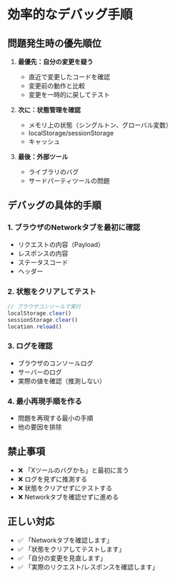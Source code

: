 # 効率的なデバッグ手順

## 問題発生時の優先順位

1. **最優先：自分の変更を疑う**
   - 直近で変更したコードを確認
   - 変更前の動作と比較
   - 変更を一時的に戻してテスト

2. **次に：状態管理を確認**
   - メモリ上の状態（シングルトン、グローバル変数）
   - localStorage/sessionStorage
   - キャッシュ

3. **最後：外部ツール**
   - ライブラリのバグ
   - サードパーティツールの問題

## デバッグの具体的手順

### 1. ブラウザのNetworkタブを最初に確認
- リクエストの内容（Payload）
- レスポンスの内容
- ステータスコード
- ヘッダー

### 2. 状態をクリアしてテスト
```javascript
// ブラウザコンソールで実行
localStorage.clear()
sessionStorage.clear()
location.reload()
```

### 3. ログを確認
- ブラウザのコンソールログ
- サーバーのログ
- 実際の値を確認（推測しない）

### 4. 最小再現手順を作る
- 問題を再現する最小の手順
- 他の要因を排除

## 禁止事項

- ❌ 「Xツールのバグかも」と最初に言う
- ❌ ログを見ずに推測する
- ❌ 状態をクリアせずにテストする
- ❌ Networkタブを確認せずに進める

## 正しい対応

- ✅ 「Networkタブを確認します」
- ✅ 「状態をクリアしてテストします」
- ✅ 「自分の変更を見直します」
- ✅ 「実際のリクエスト/レスポンスを確認します」
